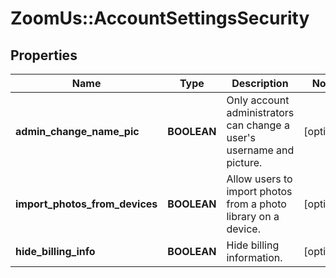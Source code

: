 # ZoomUs::AccountSettingsSecurity

## Properties
Name | Type | Description | Notes
------------ | ------------- | ------------- | -------------
**admin_change_name_pic** | **BOOLEAN** | Only account administrators can change a user&#39;s username and picture. | [optional] 
**import_photos_from_devices** | **BOOLEAN** | Allow users to import photos from a photo library on a  device. | [optional] 
**hide_billing_info** | **BOOLEAN** | Hide billing information. | [optional] 


